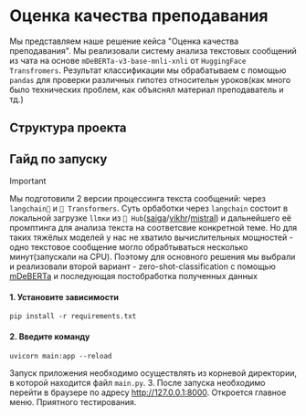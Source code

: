 # Оценка качества преподавания
Мы представляем наше решение кейса "Оценка качества преподавания". Мы реализовали систему анализа текстовых сообщений из чата на основе `mDeBERTa-v3-base-mnli-xnli` от `HuggingFace Transfromers`. Результат классификации мы обрабатываем с помощью `pandas` для проверки различных гипотез относительн уроков(как много было технических проблем, как объяснял материал преподаватель и тд.)

## Структура проекта

## Гайд по запуску
>[!IMPORTANT]
>Мы подготовили 2 версии процессинга текста сообщений: через `langchain🦜` и `🤗 Transformers`. Суть орбаботки через `langchain` состоит в локальной загрузке `llmки` из `🤗 Hub`([saiga](https://huggingface.co/IlyaGusev/saiga_llama3_8b)/[vikhr](https://huggingface.co/Vikhrmodels/Vikhr-7b-0.1)/[mistral](https://huggingface.co/mistralai/Mistral-7B-Instruct-v0.2))
>и дальнейшего её промптинга для анализа текста на соответсвие конкретной теме. Но для таких тяжёлых моделей у нас не хватило вычислительных мощностей - одно текстовое сообщение могло обрабтываться несколько минут(запускали на CPU). Поэтому для основного решения мы выбрали и реализовали второй вариант - zero-shot-classification с помощью [mDeBERTa](https://huggingface.co/MoritzLaurer/mDeBERTa-v3-base-mnli-xnli) и последующая постобработка полученных данных

 #### 1. Установите зависимости
```
pip install -r requirements.txt
```
#### 2. Введите команду
```
uvicorn main:app --reload
```
Запуск приложения необходимо осуществлять из корневой директории, в которой находится файл `main.py`. 
3. После запуска необходимо перейти в браузере по адресу http://127.0.0.1:8000. Откроется главное меню. Приятного тестирования.

